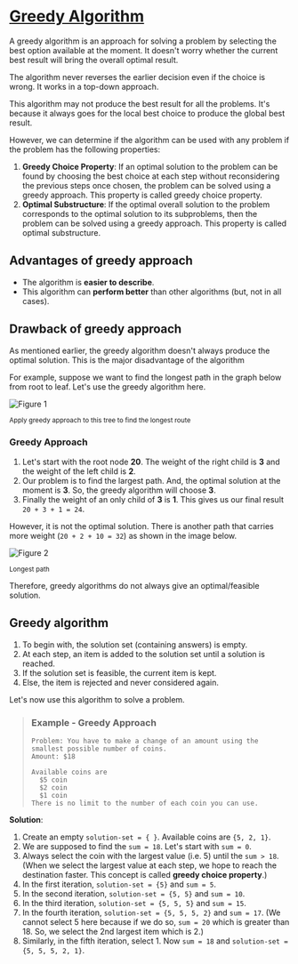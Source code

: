 # [Greedy Algorithm](https://www.programiz.com/dsa/greedy-algorithm/)

A greedy algorithm is an approach for solving a problem by selecting the best
option available at the moment. It doesn't worry whether the current best result
will bring the overall optimal result.

The algorithm never reverses the earlier decision even if the choice is wrong.
It works in a top-down approach.

This algorithm may not produce the best result for all the problems. It's
because it always goes for the local best choice to produce the global best
result.

However, we can determine if the algorithm can be used with any problem if the
problem has the following properties:

1. **Greedy Choice Property**: If an optimal solution to the problem can be
  found by choosing the best choice at each step without reconsidering the
  previous steps once chosen, the problem can be solved using a greedy approach.
  This property is called greedy choice property.
2. **Optimal Substructure**: If the optimal overall solution to the problem
  corresponds to the optimal solution to its subproblems, then the problem can
  be solved using a greedy approach. This property is called optimal
  substructure.

## Advantages of greedy approach

- The algorithm is **easier to describe**.
- This algorithm can **perform better** than other algorithms (but, not in all
  cases).

## Drawback of greedy approach

As mentioned earlier, the greedy algorithm doesn't always produce the optimal
solution. This is the major disadvantage of the algorithm

For example, suppose we want to find the longest path in the graph below from
root to leaf. Let's use the greedy algorithm here.

![Figure 1](https://www.programiz.com/sites/tutorial2program/files/greedy_approach_na.png)

<small>Apply greedy approach to this tree to find the longest route</small>

### Greedy Approach

1. Let's start with the root node **20**. The weight of the right child is **3**
  and the weight of the left child is **2**.
2. Our problem is to find the largest path. And, the optimal solution at the
  moment is **3**. So, the greedy algorithm will choose **3**.
3. Finally the weight of an only child of **3** is **1**. This gives us our
  final result `20 + 3 + 1 = 24`.

However, it is not the optimal solution. There is another path that carries more
weight (`20 + 2 + 10 = 32`) as shown in the image below.

![Figure 2](https://www.programiz.com/sites/tutorial2program/files/greedy_approach_longest.png)

<small>Longest path</small>

Therefore, greedy algorithms do not always give an optimal/feasible solution.

## Greedy algorithm

1. To begin with, the solution set (containing answers) is empty.
2. At each step, an item is added to the solution set until a solution is
  reached.
3. If the solution set is feasible, the current item is kept.
4. Else, the item is rejected and never considered again.

Let's now use this algorithm to solve a problem.

> ### Example - Greedy Approach
>
> ```
> Problem: You have to make a change of an amount using the smallest possible number of coins.
> Amount: $18
>
> Available coins are
>   $5 coin
>   $2 coin
>   $1 coin
> There is no limit to the number of each coin you can use.
> ```

**Solution**:

1. Create an empty `solution-set = { }`. Available coins are `{5, 2, 1}`.
2. We are supposed to find the `sum = 18`. Let's start with `sum = 0`.
3. Always select the coin with the largest value (i.e. 5) until the `sum > 18`.
  (When we select the largest value at each step, we hope to reach the
  destination faster. This concept is called **greedy choice property**.)
4. In the first iteration, `solution-set = {5}` and `sum = 5`.
5. In the second iteration, `solution-set = {5, 5}` and `sum = 10`.
6. In the third iteration, `solution-set = {5, 5, 5}` and `sum = 15`.
7. In the fourth iteration, `solution-set = {5, 5, 5, 2}` and `sum = 17`. (We
  cannot select 5 here because if we do so, `sum = 20` which is greater than 18.
  So, we select the 2nd largest item which is 2.)
8. Similarly, in the fifth iteration, select 1. Now `sum = 18`
  and `solution-set = {5, 5, 5, 2, 1}`.
